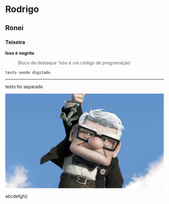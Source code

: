# Rodrigo
## Ronei
### Teixeira

**Isso é negrito**

> Bloco de destaque
'isso é um código de programação'


    texto sendo digitado

---
texto foi separado


![titulo da imagem](image.jpg)


abcdefghij
